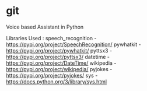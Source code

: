 # git
Voice based Assistant in Python

Libraries Used :
speech_recognition - https://pypi.org/project/SpeechRecognition/
pywhatkit - https://pypi.org/project/pywhatkit/
pyttsx3 - https://pypi.org/project/pyttsx3/
datetime - https://pypi.org/project/DateTime/
wikipedia - https://pypi.org/project/wikipedia/
pyjokes - https://pypi.org/project/pyjokes/
sys - https://docs.python.org/3/library/sys.html
